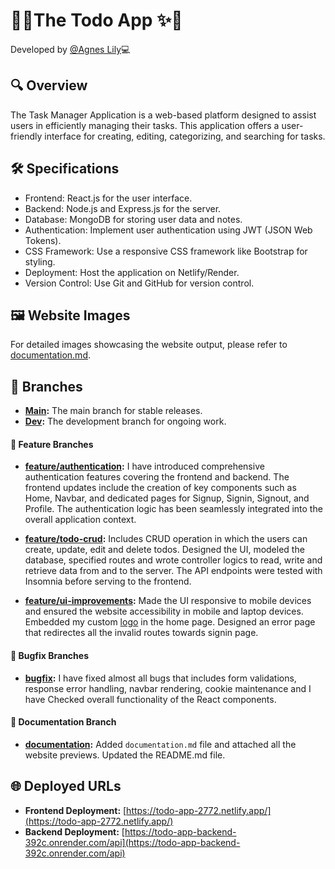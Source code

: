 # 📝✨The Todo App ✨📝

Developed by [@Agnes Lily](https://github.com/AgnesLily2772)💻

## 🔍 Overview

The Task Manager Application is a web-based platform designed to assist users in efficiently managing their tasks. This application offers a user-friendly interface for creating, editing, categorizing, and searching for tasks.

## 🛠️ Specifications

* Frontend: React.js for the user interface.
* Backend: Node.js and Express.js for the server.
* Database: MongoDB for storing user data and notes.
* Authentication: Implement user authentication using JWT (JSON Web Tokens).
* CSS Framework: Use a responsive CSS framework like Bootstrap for styling.
* Deployment: Host the application on  Netlify/Render.
* Version Control: Use Git and GitHub for version control.

## 🖼️ Website Images

For detailed images showcasing the website output, please refer to [documentation.md](./documentation.md).

## 🌿 Branches

- **[Main](https://github.com/agneslily4709/todo-app/tree/main):** The main branch for stable releases.
- **[Dev](https://github.com/agneslily4709/todo-app/tree/dev):** The development branch for ongoing work.

#### 🚀 Feature Branches

- **[feature/authentication](https://github.com/agneslily4709/todo-app/tree/feature/authentication):** I have introduced comprehensive authentication features covering the frontend and backend. The frontend updates include the creation of key components such as Home, Navbar, and dedicated pages for Signup, Signin, Signout, and Profile. The authentication logic has been seamlessly integrated into the overall application context.

- **[feature/todo-crud](https://github.com/agneslily4709/todo-app/tree/feature/todo-crud):** Includes CRUD operation in which the users can create, update, edit and delete todos. Designed the UI, modeled the database, specified routes and wrote controller logics to read, write and retrieve data from and to the server. The API endpoints were tested with Insomnia before serving to the frontend.

- **[feature/ui-improvements](https://github.com/agneslily4709/todo-app/tree/feature/ui-improvements):** Made the UI responsive to mobile devices and ensured the website accessibility in mobile and laptop devices. Embedded my custom [logo](./Design/todo-logo.png) in the home page. Designed an error page that redirectes all the invalid routes towards signin page.

#### 🐛 Bugfix Branches

- **[bugfix](https://github.com/agneslily4709/todo-app/tree/bugfix):** I have fixed almost all bugs that includes form validations, response error handling, navbar rendering, cookie maintenance and I have Checked overall functionality of the React components.

#### 📝 Documentation Branch

- **[documentation](https://github.com/agneslily4709/todo-app/tree/documentation):** Added `documentation.md` file and attached all the website previews. Updated the README.md file.

## 🌐 Deployed URLs

- **Frontend Deployment:** [https://todo-app-2772.netlify.app/](https://todo-app-2772.netlify.app/)
- **Backend Deployment:** [https://todo-app-backend-392c.onrender.com/api](https://todo-app-backend-392c.onrender.com/api)